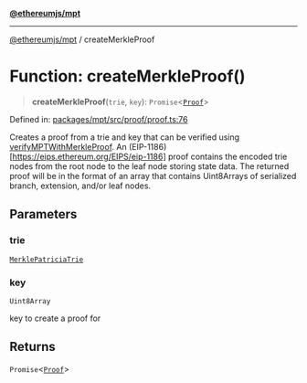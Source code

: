 [**@ethereumjs/mpt**](../README.md)

***

[@ethereumjs/mpt](../README.md) / createMerkleProof

# Function: createMerkleProof()

> **createMerkleProof**(`trie`, `key`): `Promise`\<[`Proof`](../type-aliases/Proof.md)\>

Defined in: [packages/mpt/src/proof/proof.ts:76](https://github.com/Dargon789/ethereumjs-monorepo/blob/master/packages/mpt/src/proof/proof.ts#L76)

Creates a proof from a trie and key that can be verified using [verifyMPTWithMerkleProof](verifyMPTWithMerkleProof.md). An (EIP-1186)[https://eips.ethereum.org/EIPS/eip-1186] proof contains
the encoded trie nodes from the root node to the leaf node storing state data. The returned proof will be in the format of an array that contains Uint8Arrays of
serialized branch, extension, and/or leaf nodes.

## Parameters

### trie

[`MerklePatriciaTrie`](../classes/MerklePatriciaTrie.md)

### key

`Uint8Array`

key to create a proof for

## Returns

`Promise`\<[`Proof`](../type-aliases/Proof.md)\>
